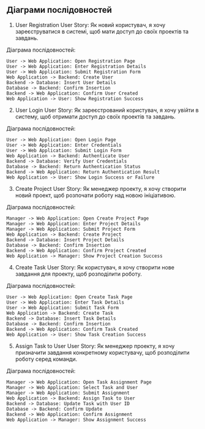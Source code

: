 ## Діаграми послідовностей
1. User Registration
User Story: Як новий користувач, я хочу зареєструватися в системі, щоб мати доступ до своїх проектів та завдань.

Діаграма послідовностей:
```
User -> Web Application: Open Registration Page
User -> Web Application: Enter Registration Details
User -> Web Application: Submit Registration Form
Web Application -> Backend: Create User
Backend -> Database: Insert User Details
Database -> Backend: Confirm Insertion
Backend -> Web Application: Confirm User Created
Web Application -> User: Show Registration Success
```
2. User Login
User Story: Як зареєстрований користувач, я хочу увійти в систему, щоб отримати доступ до своїх проектів та завдань.

Діаграма послідовностей:
```
User -> Web Application: Open Login Page
User -> Web Application: Enter Credentials
User -> Web Application: Submit Login Form
Web Application -> Backend: Authenticate User
Backend -> Database: Verify User Credentials
Database -> Backend: Return Authentication Status
Backend -> Web Application: Return Authentication Result
Web Application -> User: Show Login Success or Failure
```
3. Create Project
User Story: Як менеджер проекту, я хочу створити новий проект, щоб розпочати роботу над новою ініціативою.

Діаграма послідовностей:
```
Manager -> Web Application: Open Create Project Page
Manager -> Web Application: Enter Project Details
Manager -> Web Application: Submit Project Form
Web Application -> Backend: Create Project
Backend -> Database: Insert Project Details
Database -> Backend: Confirm Insertion
Backend -> Web Application: Confirm Project Created
Web Application -> Manager: Show Project Creation Success
```
4. Create Task
User Story: Як користувач, я хочу створити нове завдання для проекту, щоб розподілити роботу.

Діаграма послідовностей:
```
User -> Web Application: Open Create Task Page
User -> Web Application: Enter Task Details
User -> Web Application: Submit Task Form
Web Application -> Backend: Create Task
Backend -> Database: Insert Task Details
Database -> Backend: Confirm Insertion
Backend -> Web Application: Confirm Task Created
Web Application -> User: Show Task Creation Success
```
5. Assign Task to User
User Story: Як менеджер проекту, я хочу призначити завдання конкретному користувачу, щоб розподілити роботу серед команди.

Діаграма послідовностей:
```
Manager -> Web Application: Open Task Assignment Page
Manager -> Web Application: Select Task and User
Manager -> Web Application: Submit Assignment
Web Application -> Backend: Assign Task to User
Backend -> Database: Update Task with User ID
Database -> Backend: Confirm Update
Backend -> Web Application: Confirm Assignment
Web Application -> Manager: Show Assignment Success
```
